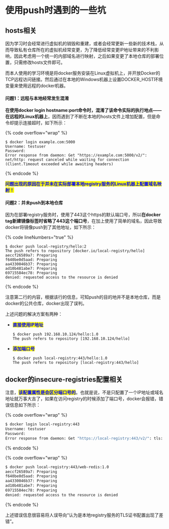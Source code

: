 # 使用push时遇到的一些坑

## hosts相关

因为学习时会经常进行虚拟机的销毁和重建，或者会经常更新一些新的技术栈，从而导致私有仓库所在的虚拟机经常变更，为了降低经常变更IP地址带来的不利影响，因此考虑用一个统一的内部域名进行映射，之后如果变更了本地仓库的部署位置，只需修改hosts文件即可。

而本人使用的学习环境是将docker服务安装在Linux虚拟机上，并开放Docker的TCP远程访问链接。然后通过在本地的Windows机器上设置DOCKER\_HOST环境变量来使用远程的docker机器。

#### 问题1：远程与本地经常发生混淆

**在使用docker login hostname:port命令时，混淆了该命令实际的执行地点——在远程的Linux机器上**，因而遇到了不断在本地的hosts文件上增加配置，但是命令却提示连接超时，如下所示：

{% code overflow="wrap" %}
```properties
$ docker login example.com:5000
Username: testuser
Password: 
Error response from daemon: Get "https://example.com:5000/v2/": net/http: request canceled while waiting for connection (Client.Timeout exceeded while awaiting headers)
```
{% endcode %}

<mark style="color:blue;">**问题出现的原因在于并未在实际部署本地registry服务的Linux机器上配置域名映射！**</mark>

#### 问题2：并未push到本地仓库

因为在部署registry服务时，使用了443这个https的默认端口号，所以**在docker tag新建镜像标签时省略了443这个端口号**，在加上使用了简单的域名，因此导致docker将镜像push到了其他地址，如下所示：

{% code lineNumbers="true" %}
```properties
$ docker push local-registry/hello:2
The push refers to repository [docker.io/local-registry/hello]
aeccf26589a7: Preparing
f640be0d5aad: Preparing
aa4330046b37: Preparing
ad10b481abe7: Preparing
69715584ec78: Preparing
denied: requested access to the resource is denied
```
{% endcode %}

注意第二行的内容，根据该行的信息，可知push的目的地并不是本地仓库，而是docker的公共仓库，docker出现了误判。

上述问题的解决方案有两种：

*   <mark style="color:blue;">**直接使用IP地址**</mark>

    ```properties
    $ docker push 192.168.10.124/hello:1.0
    The push refers to repository [192.168.10.124/hello]
    ```
*   <mark style="color:blue;">**添加端口号**</mark>

    ```properties
    $ docker push local-registry:443/hello:1.0
    The push refers to repository [local-registry:443/hello]
    ```

## docker的insecure-registries配置相关

注意，<mark style="color:blue;">**该配置属性是会区分端口号的**</mark>。也就是说，不是只配置了一个IP地址或域名地址就万事大吉了，如果在访问registry的时候添加了端口号，docker会报错，错误信息如下所示：

{% code overflow="wrap" %}
```bash
$ docker login local-registry:443
Username: testuser
Password: 
Error response from daemon: Get "https://local-registry:443/v2/": tls: failed to verify certificate: x509: certificate is not valid for any names, but wanted to match local-registry:443
```
{% endcode %}

{% code overflow="wrap" %}
```bash
$ docker push local-registry:443/web-redis:1.0
aeccf26589a7: Preparing
f640be0d5aad: Preparing
aa4330046b37: Preparing
ad10b481abe7: Preparing
69715584ec78: Preparing
denied: requested access to the resource is denied
```
{% endcode %}

上述错误信息很容易将人误导向“认为是本地registry服务的TLS证书配置出现了差错”。
